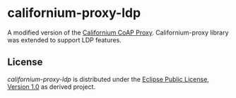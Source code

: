 californium-proxy-ldp
===================

A modified version of the [Californium CoAP Proxy](https://github.com/eclipse/californium). Californium-proxy library was extended to support LDP features.

License
-------------

_californium-proxy-ldp_ is distributed under the [Eclipse Public License, Version 1.0](https://www.eclipse.org/legal/epl-v10.html) as derived project.